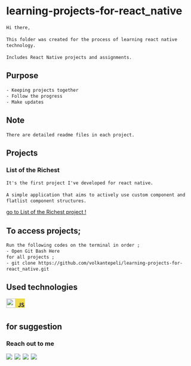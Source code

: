 # learning-projects-for-react_native

```
Hi there,

This folder was created for the process of learning react native technology.

Includes React Native projects and assignments.
```
## Purpose
```
- Keeping projects together
- Follow the progress
- Make updates
```
## Note
```
There are detailed readme files in each project.
```
## Projects

### List of the Richest
```
It's the first project I've developed for react native.

A simple application that aims to actively use custom component and flatlist component structures.
```
[go to List of the Richest project !](https://github.com/volkantepeli/learning-projects-for-react_native/tree/master/ListoftheRichest)



## To access projects;
```
Run the following codes on the terminal in order ;
- Open Git Bash Here 
for all projects ;
- git clone https://github.com/volkantepeli/learning-projects-for-react_native.git
```


## Used technologies
<img align="left" src="https://d33wubrfki0l68.cloudfront.net/554c3b0e09cf167f0281fda839a5433f2040b349/ecfc9/img/header_logo.svg" width="25" height="25" />
<img align="left" src="https://raw.githubusercontent.com/github/explore/80688e429a7d4ef2fca1e82350fe8e3517d3494d/topics/javascript/javascript.png" width="25" height="25" />

<br>
</br>

## for suggestion
### Reach out to me 
[twitter]: https://twitter.com/volkantepelii
[linkedin]: https://www.linkedin.com/in/volkantepeli/
[stackoverflow]: https://stackoverflow.com/
[fiverr]: https://www.fiverr.com/xoxsoft

[<img width="22" src="https://unpkg.com/simple-icons@v6/icons/twitter.svg" align="left" />][twitter]
[<img width="22" src="https://unpkg.com/simple-icons@v6/icons/linkedin.svg" align="left" />][linkedin]
[<img width="22" src="https://unpkg.com/simple-icons@v6/icons/stackoverflow.svg" align="left" />][stackoverflow]
[<img width="22" src="https://unpkg.com/simple-icons@v6/icons/fiverr.svg" align="left" />][fiverr]
